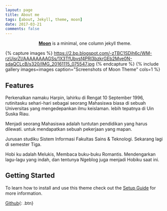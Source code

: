 ```yaml
---
layout: page
title: About me
tags: [about, Jekyll, theme, moon]
date: 2017-03-21
comments: false
---
```

    
<center><a href="http://taylantatli.github.io/Moon"><b>Moon</b></a> is a minimal, one column jekyll theme.</center>

{% capture images %}
    https://2.bp.blogspot.com/-zTBC1SDih6c/WM-rzUisrZI/AAAAAAAAGSs/1X3TfUbvsf4PRl3bzkrGEb2Mve0N-sdaQCLcB/s320/IMG_20161115_075547.jpg
{% endcapture %}
{% include gallery images=images caption="Screenshots of Moon Theme" cols=1 %}

## Features
Perkenalkan namaku Harpin, lahirku di Rengat 10 September 1996, rutinitasku sehari-hari sebagai seorang Mahasiswa biasa di sebuah Universitas yang mengedepankan ilmu keislaman. lebih tepatnya di Uin Suska Riau.

Menjadi seorang Mahasiswa adalah tuntutan pendidikan yang harus dilewati. untuk mendapatkan sebuah pekerjaan yang mapan.

Jurusan studiku Sistem Informasi Fakultas Sains & Teknologi. Sekarang lagi di semester Tiga.

Hobi ku adalah Melukis, Membaca buku-buku Romantis. Mendengarkan lagu-lagu yang indah, dan tentunya Ngeblog juga menjadi Hobiku saat ini.

## Getting Started

To learn how to install and use this theme check out the [Setup Guide](http://taylantatli.me/Moon/moon-theme/) for more information.
      
[Github](https://github.com/harpinachmad){: .btn}
